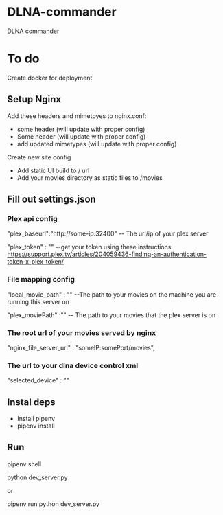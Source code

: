 # DLNA-commander

DLNA commander

# To do

Create docker for deployment

## Setup Nginx

Add these headers and mimetpyes to nginx.conf:
+ some header (will update with proper config)
+ Some header (will update with proper config)
+ add updated mimetypes (will update with proper config)

Create new site config
+ Add static UI build to / url
+ Add your movies directory as static files to /movies

## Fill out settings.json

### Plex api config

"plex_baseurl":"http://some-ip:32400" -- The url/ip of your plex server

"plex_token" : "" --get your token using these instructions https://support.plex.tv/articles/204059436-finding-an-authentication-token-x-plex-token/

### File mapping config

"local_movie_path" : "" --The path to your movies on the machine you are running this server on

"plex_moviePath" :"" -- The path to your movies that the plex server is on

### The root url of your movies served by nginx

"nginx_file_server_url" : "someIP:somePort/movies",

### The url to your dlna device control xml

"selected_device" : ""

## Instal deps

+ Install pipenv
+ pipenv install

## Run
pipenv shell 

python dev_server.py

or

pipenv run python dev_server.py
